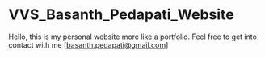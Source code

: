 # VVS_Basanth_Pedapati_Website
Hello, this is my personal website more like a portfolio. Feel free to get into contact with me [basanth.pedapati@gmail.com]
